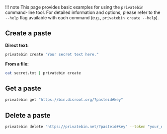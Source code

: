 !!! note
    This page provides basic examples for using the `privatebin` command-line tool. 
    For detailed information and options, please refer to the `--help` flag 
    available with each command (e.g., `privatebin create --help`).

## Create a paste

**Direct text:**

```bash
privatebin create "Your secret text here."
```

**From a file:**

```bash
cat secret.txt | privatebin create
```

## Get a paste

```bash
privatebin get "https://bin.disroot.org/?pasteid#key"
```

## Delete a paste

```bash
privatebin delete "https://privatebin.net/?pasteid#key" --token "your_delete_token"
```

